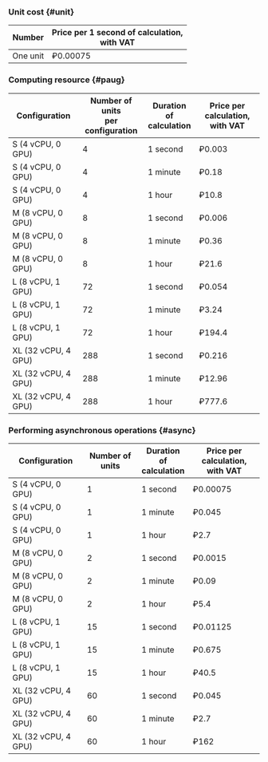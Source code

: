 ### Unit cost {#unit}

Number | Price per 1 second of calculation, <br>with VAT
---- | ---- 
One unit | ₽0.00075 
  
### Computing resource {#paug}
  
Configuration | Number of units <br> per configuration | Duration of <br>calculation | Price per calculation, <br>with VAT
----- | ---- | ---- | ---- 
S (4 vCPU, 0 GPU) | 4 | 1 second | ₽0.003
S (4 vCPU, 0 GPU) | 4 | 1 minute | ₽0.18
S (4 vCPU, 0 GPU) | 4 | 1 hour | ₽10.8
M (8 vCPU, 0 GPU) | 8 | 1 second | ₽0.006
M (8 vCPU, 0 GPU) | 8 | 1 minute | ₽0.36
M (8 vCPU, 0 GPU) | 8 | 1 hour | ₽21.6
L (8 vCPU, 1 GPU) | 72 | 1 second | ₽0.054
L (8 vCPU, 1 GPU) | 72 | 1 minute | ₽3.24
L (8 vCPU, 1 GPU) | 72 | 1 hour | ₽194.4 
XL (32 vCPU, 4 GPU) | 288 | 1 second | ₽0.216
XL (32 vCPU, 4 GPU) | 288 | 1 minute | ₽12.96
XL (32 vCPU, 4 GPU) | 288 | 1 hour | ₽777.6 
  
### Performing asynchronous operations {#async}

Configuration | Number of units |  Duration of <br>calculation | Price per calculation, <br>with VAT
 ----- | ---- | ---- | ----
S (4 vCPU, 0 GPU) | 1  | 1 second | ₽0.00075 
S (4 vCPU, 0 GPU) | 1  | 1 minute | ₽0.045
S (4 vCPU, 0 GPU) | 1  | 1 hour | ₽2.7
M (8 vCPU, 0 GPU) | 2 | 1 second | ₽0.0015
M (8 vCPU, 0 GPU) | 2 | 1 minute | ₽0.09
M (8 vCPU, 0 GPU) | 2 | 1 hour | ₽5.4
L (8 vCPU, 1 GPU) | 15 | 1 second | ₽0.01125 
L (8 vCPU, 1 GPU) | 15 | 1 minute | ₽0.675 
L (8 vCPU, 1 GPU) | 15 | 1 hour | ₽40.5 
XL (32 vCPU, 4 GPU) | 60 | 1 second  | ₽0.045 
XL (32 vCPU, 4 GPU) | 60 | 1 minute  | ₽2.7 
XL (32 vCPU, 4 GPU) | 60 | 1 hour  | ₽162